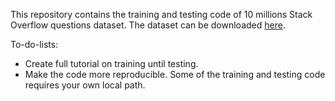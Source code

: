 This repository contains the training and testing code of 10 millions Stack Overflow questions dataset. The dataset 
can be downloaded [here]("https://drive.google.com/file/d/1ZU4J3KhJDrHVMj48fROFcTsTZKorPGlG/view?usp=sharing").


To-do-lists:
- Create full tutorial on training until testing.
- Make the code more reproducible. Some of the training and testing code requires your own local path.
